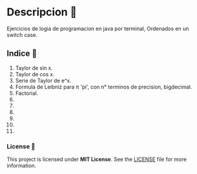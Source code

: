 # Descripcion 📃
Ejercicios de logia de programacion en java por terminal, Ordenados en un switch case.

## Indice 📑
1. Taylor de sin x.
2. Taylor de cos x.
3. Serie de Taylor de e^x.
4. Formula de Leibniz para π 'pi', con n° terminos de precision, bigdecimal.
5. Factorial.
6.
7.
8.
9.
10.
11.

### License 📝

This project is licensed under **MIT License**. See the [LICENSE](LICENSE) file for more information.
